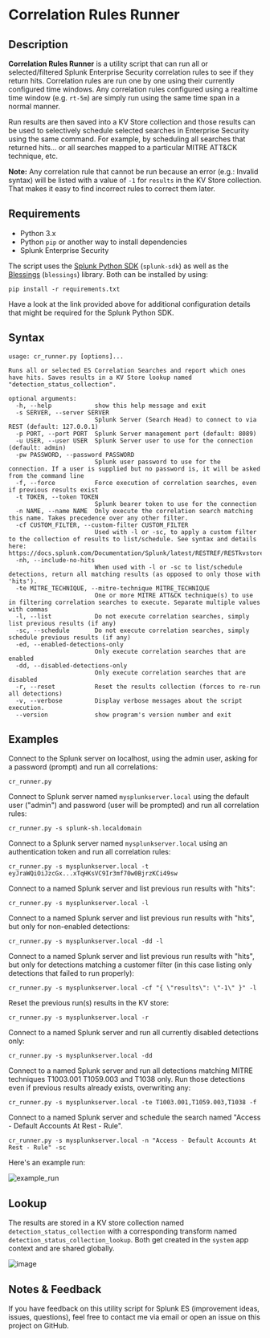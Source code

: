 # Correlation Rules Runner

## Description

**Correlation Rules Runner** is a utility script that can run all or selected/filtered Splunk Enterprise Security correlation rules to see if they return hits.  Correlation rules are run one by one using their currently configured time windows. Any correlation rules configured using a realtime time window (e.g. `rt-5m`) are simply run using the same time span in a normal manner.

Run results are then saved into a KV Store collection and those results can be used to selectively schedule selected searches in Enterprise Security using the same command.  For example, by scheduling all searches that returned hits... or all searches mapped to a particular MITRE ATT&CK technique, etc.

**Note:** Any correlation rule that cannot be run because an error (e.g.: Invalid syntax) will be listed with a value of `-1` for `results` in the KV Store collection. That makes it easy to find incorrect rules to correct them later.

## Requirements

- Python 3.x
- Python `pip` or another way to install dependencies
- Splunk Enterprise Security

The script uses the [Splunk Python SDK](https://dev.splunk.com/enterprise/docs/devtools/python/sdk-python/gettingstartedpython/installsdkpython/) (`splunk-sdk`) as well as the [Blessings](https://github.com/erikrose/blessings) (`blessings`) library.
Both can be installed by using: 
```commandline
pip install -r requirements.txt
```

Have a look at the link provided above for additional configuration details that might be required for the Splunk Python SDK.

## Syntax

```commandline
usage: cr_runner.py [options]...

Runs all or selected ES Correlation Searches and report which ones have hits. Saves results in a KV Store lookup named "detection_status_collection".

optional arguments:
  -h, --help            show this help message and exit
  -s SERVER, --server SERVER
                        Splunk Server (Search Head) to connect to via REST (default: 127.0.0.1)
  -p PORT, --port PORT  Splunk Server management port (default: 8089)
  -u USER, --user USER  Splunk Server user to use for the connection (default: admin)
  -pw PASSWORD, --password PASSWORD
                        Splunk user password to use for the connection. If a user is supplied but no password is, it will be asked from the command line
  -f, --force           Force execution of correlation searches, even if previous results exist
  -t TOKEN, --token TOKEN
                        Splunk bearer token to use for the connection
  -n NAME, --name NAME  Only execute the correlation search matching this name. Takes precedence over any other filter.
  -cf CUSTOM_FILTER, --custom-filter CUSTOM_FILTER
                        Used with -l or -sc, to apply a custom filter to the collection of results to list/schedule. See syntax and details here: https://docs.splunk.com/Documentation/Splunk/latest/RESTREF/RESTkvstore#Queries.
  -nh, --include-no-hits
                        When used with -l or -sc to list/schedule detections, return all matching results (as opposed to only those with 'hits').
  -te MITRE_TECHNIQUE, --mitre-technique MITRE_TECHNIQUE
                        One or more MITRE ATT&CK technique(s) to use in filtering correlation searches to execute. Separate multiple values with commas
  -l, --list            Do not execute correlation searches, simply list previous results (if any)
  -sc, --schedule       Do not execute correlation searches, simply schedule previous results (if any)
  -ed, --enabled-detections-only
                        Only execute correlation searches that are enabled
  -dd, --disabled-detections-only
                        Only execute correlation searches that are disabled
  -r, --reset           Reset the results collection (forces to re-run all detections)
  -v, --verbose         Display verbose messages about the script execution.
  --version             show program's version number and exit
```

## Examples

Connect to the Splunk server on localhost, using the admin user, asking for a password (prompt) and run all correlations:

`cr_runner.py`

Connect to Splunk server named `mysplunkserver.local` using the default user ("admin") and password (user will be prompted) and run all correlation rules:

`cr_runner.py -s splunk-sh.localdomain`

Connect to a Splunk server named `mysplunkserver.local` using an authentication token and run all correlation rules:

`cr_runner.py -s mysplunkserver.local -t eyJraWQiOiJzcGx...xTqHKsVC9Ir3mf70w0BjrzKCi49sw`

Connect to a named Splunk server and list previous run results with "hits":

`cr_runner.py -s mysplunkserver.local -l`

Connect to a named Splunk server and list previous run results with "hits", but only for non-enabled detections:

`cr_runner.py -s mysplunkserver.local -dd -l`

Connect to a named Splunk server and list previous run results with "hits", but only for detections matching a customer filter (in this case listing only detections that failed to run properly):

`cr_runner.py -s mysplunkserver.local -cf "{ \"results\": \"-1\" }" -l`

Reset the previous run(s) results in the KV store:

`cr_runner.py -s mysplunkserver.local -r`

Connect to a named Splunk server and run all currently disabled detections only:

`cr_runner.py -s mysplunkserver.local -dd`

Connect to a named Splunk server and run all detections matching MITRE techniques T1003.001 T1059.003 and T1038 only.  Run those detections even if previous results already exists, overwriting any:

`cr_runner.py -s mysplunkserver.local -te T1003.001,T1059.003,T1038 -f`

Connect to a named Splunk server and schedule the search named "Access - Default Accounts At Rest - Rule".

`cr_runner.py -s mysplunkserver.local -n "Access - Default Accounts At Rest - Rule" -sc`

Here's an example run:

![example_run](https://user-images.githubusercontent.com/58239192/231543311-0792e201-9c24-4876-b2bb-aadc29beea0c.gif)

## Lookup

The results are stored in a KV store collection named `detection_status_collection` with a corresponding transform named `detection_status_collection_lookup`. 
Both get created in the `system` app context and are shared globally.

![image](https://user-images.githubusercontent.com/58239192/232083793-38503177-5e2d-4148-ad93-de568939e6d9.png)

## Notes & Feedback

If you have feedback on this utility script for Splunk ES (improvement ideas, issues, questions), feel free to contact me via email or open an issue on this project on GitHub.
